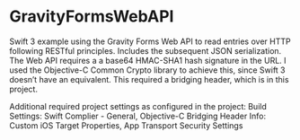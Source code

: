 # GravityFormsWebAPI
Swift 3 example using the Gravity Forms Web API to read entries over HTTP following RESTful principles.  Includes the subsequent JSON serialization.  The Web API requires a a base64 HMAC-SHA1 hash signature in the URL.  I used the Objective-C Common Crypto library to achieve this, since Swift 3 doesn’t have an equivalent.  This required a bridging header, which is in this project.  

Additional required project settings as configured in the project:
Build Settings: Swift Complier - General, Objective-C Bridging Header
Info: Custom iOS Target Properties, App Transport Security Settings
